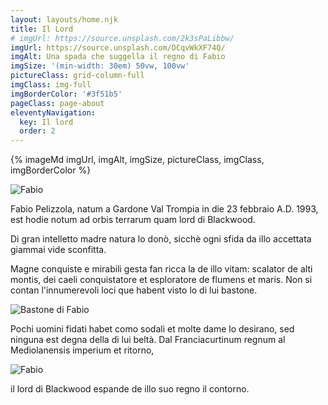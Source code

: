 ```yaml
---
layout: layouts/home.njk
title: Il Lord
# imgUrl: https://source.unsplash.com/2k3sPaLibbw/
imgUrl: https://source.unsplash.com/DCqvWkXF74Q/
imgAlt: Una spada che suggella il regno di Fabio
imgSize: '(min-width: 30em) 50vw, 100vw'
pictureClass: grid-column-full
imgClass: img-full
imgBorderColor: '#3f51b5'
pageClass: page-about
eleventyNavigation:
  key: Il lord
  order: 2
---
```


{% imageMd imgUrl, imgAlt, imgSize, pictureClass, imgClass, imgBorderColor %}

![Fabio](/assets/images/fabio.jpg)


<span class="medieval big">Fabio Pelizzola</span>, natum a Gardone Val Trompia in die 23 febbraio A.D. 1993, est hodie notum ad orbis terrarum quam lord di Blackwood.

<span class="medieval big">Di gran intelletto</span> madre natura lo donò, sicchè ogni sfida da illo accettata giammai vide sconfitta.

<span class="medieval big">Magne conquiste e mirabili gesta</span> fan ricca la de illo vitam: scalator de alti montis, dei caeli conquistatore et esploratore de flumens et maris.
Non si contan l'innumerevoli loci que habent visto lo di lui bastone.

![Bastone di Fabio](/assets/images/fabio-bastone.jpg)

Pochi uomini fidati habet como sodali et molte dame lo desirano, sed ninguna est degna della di lui beltà.
Dal Franciacurtinum regnum al Mediolanensis imperium et ritorno, 

![Fabio](/assets/images/cartina.jpg)

<span class="medieval big">il lord di Blackwood</span> espande de illo suo regno il contorno.

